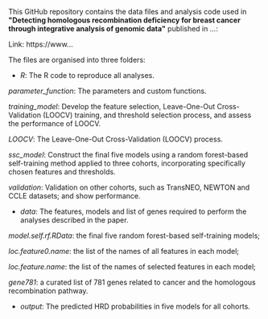 This GitHub repository contains the data files and analysis code used in **"Detecting homologous recombination deficiency for breast cancer through integrative analysis of genomic data"** published in _..._: 

Link: https://www...

The files are organised into three folders:

* _R_: The R code to reproduce all analyses.

_parameter_function_: The parameters and custom functions.

_training_model_: Develop the feature selection, Leave-One-Out Cross-Validation (LOOCV) training, and threshold selection process, and assess the performance of LOOCV.

_LOOCV_: The Leave-One-Out Cross-Validation (LOOCV) process. 

_ssc_model_: Construct the final five models using a random forest-based self-training method applied to three cohorts, incorporating specifically chosen features and thresholds.

_validation_: Validation on other cohorts, such as TransNEO, NEWTON and CCLE datasets; and show performance. 


* _data_: The features, models and list of genes required to perform the analyses described in the paper. 

_model.self.rf.RData_: the final five random forest-based self-training models;

_loc.feature0.name_: the list of the names of all features in each model;

_loc.feature.name_: the list of the names of selected features in each model;

_gene781_: a curated list of 781 genes related to cancer and the homologous recombination pathway.

* _output_: The predicted HRD probabilities in five models for all cohorts.

